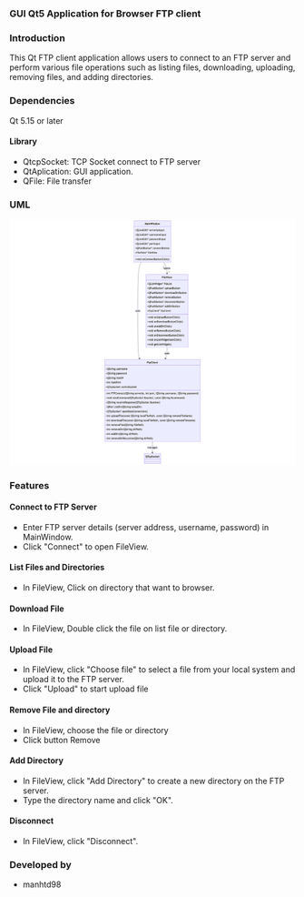 ### GUI Qt5 Application for Browser FTP client
### Introduction

This Qt FTP client application allows users to connect to an FTP server and perform various file operations such as listing files, downloading, uploading, removing files, and adding directories.

### Dependencies
Qt 5.15 or later

#### Library

- QtcpSocket: TCP Socket connect to FTP server
- QtAplication: GUI application.
- QFile: File transfer

### UML
![chart](mermaid-flow.png)
### Features
#### Connect to FTP Server
- Enter FTP server details (server address, username, password) in MainWindow.
- Click "Connect" to open FileView.
#### List Files and Directories
- In FileView, Click on directory that want to browser.
#### Download File
- In FileView, Double click the file on list file or directory. 
#### Upload File
- In FileView, click "Choose file" to select a file from your local system and upload it to the FTP server.
- Click "Upload" to start upload file
#### Remove File and directory
- In FileView, choose the file or directory
- Click button Remove
#### Add Directory
- In FileView, click "Add Directory" to create a new directory on the FTP server.
- Type the directory name and click "OK".

#### Disconnect
- In FileView, click "Disconnect".


### Developed by
- manhtd98
